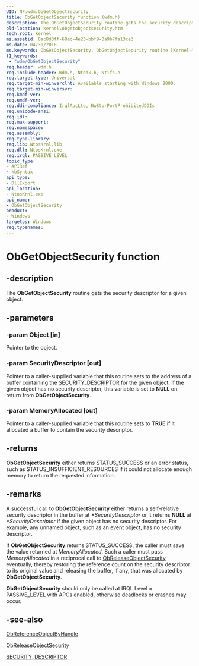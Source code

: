 ```yaml
---
UID: NF:wdm.ObGetObjectSecurity
title: ObGetObjectSecurity function (wdm.h)
description: The ObGetObjectSecurity routine gets the security descriptor for a given object.
old-location: kernel\obgetobjectsecurity.htm
tech.root: kernel
ms.assetid: 8ac8d3ff-68ec-4e23-bbf9-0a9b7fa13ce3
ms.date: 04/30/2018
ms.keywords: ObGetObjectSecurity, ObGetObjectSecurity routine [Kernel-Mode Driver Architecture], k107_a0c800de-984a-427f-b308-415f831e5d34.xml, kernel.obgetobjectsecurity, wdm/ObGetObjectSecurity
f1_keywords:
 - "wdm/ObGetObjectSecurity"
req.header: wdm.h
req.include-header: Wdm.h, Ntddk.h, Ntifs.h
req.target-type: Universal
req.target-min-winverclnt: Available starting with Windows 2000.
req.target-min-winversvr: 
req.kmdf-ver: 
req.umdf-ver: 
req.ddi-compliance: IrqlApcLte, HwStorPortProhibitedDDIs
req.unicode-ansi: 
req.idl: 
req.max-support: 
req.namespace: 
req.assembly: 
req.type-library: 
req.lib: NtosKrnl.lib
req.dll: NtosKrnl.exe
req.irql: PASSIVE_LEVEL
topic_type:
- APIRef
- kbSyntax
api_type:
- DllExport
api_location:
- NtosKrnl.exe
api_name:
- ObGetObjectSecurity
product:
- Windows
targetos: Windows
req.typenames: 
---
```


# ObGetObjectSecurity function

## -description

The **ObGetObjectSecurity** routine gets the security descriptor for a given object.

## -parameters

### -param Object [in]

Pointer to the object.

### -param SecurityDescriptor [out]

Pointer to a caller-supplied variable that this routine sets to the address of a buffer containing the [SECURITY_DESCRIPTOR](https://docs.microsoft.com/windows-hardware/drivers/ddi/ntifs/ns-ntifs-_security_descriptor) for the given object. If the given object has no security descriptor, this variable is set to **NULL** on return from **ObGetObjectSecurity**.

### -param MemoryAllocated [out]

Pointer to a caller-supplied variable that this routine sets to **TRUE** if it allocated a buffer to contain the security descriptor.

## -returns

**ObGetObjectSecurity** either returns STATUS_SUCCESS or an error status, such as STATUS_INSUFFICIENT_RESOURCES if it could not allocate enough memory to return the requested information. 

## -remarks

A successful call to **ObGetObjectSecurity** either returns a self-relative security descriptor in the buffer at *\*SecurityDescriptor* or it returns **NULL** at *\*SecurityDescriptor* if the given object has no security descriptor. For example, any unnamed object, such as an event object, has no security descriptor.

If **ObGetObjectSecurity** returns STATUS_SUCCESS, the caller must save the value returned at *MemoryAllocated*. Such a caller must pass *MemoryAllocated* in a reciprocal call to [ObReleaseObjectSecurity](nf-wdm-obreleaseobjectsecurity.md) eventually, thereby restoring the reference count on the security descriptor to its original value and releasing the buffer, if any, that was allocated by **ObGetObjectSecurity**. 

**ObGetObjectSecurity** should only be called at IRQL Level = PASSIVE_LEVEL with APCs enabled, otherwise deadlocks or crashes may occur.

## -see-also

[ObReferenceObjectByHandle](nf-wdm-obreferenceobjectbyhandle.md)

[ObReleaseObjectSecurity](nf-wdm-obreleaseobjectsecurity.md)

[SECURITY_DESCRIPTOR](https://docs.microsoft.com/windows-hardware/drivers/ddi/ntifs/ns-ntifs-_security_descriptor)

